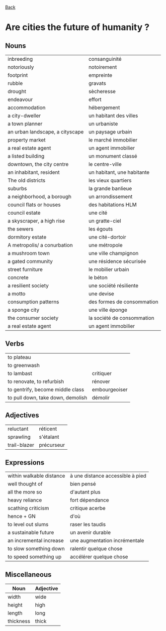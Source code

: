 [Back](../README.md)

# Are cities the future of humanity ?

## Nouns

|||
|-|-|
|inbreeding|consanguinité|
|notoriously|notoirement|
|footprint|empreinte|
|rubble|gravats|
|drought|sècheresse|
|endeavour|effort|
|accommodation|hébergement|
| a city-dweller | un habitant des villes |
| a town planner  | un urbaniste |
| an urban landscape, a cityscape            | un paysage urbain           |
| property market                            | le marché immobilier        |
| a real estate agent                        | un agent immobilier         |
| a listed building                          | un monument classé          |
| downtown, the city centre                 | le centre-ville             |
| an inhabitant, resident                   | un habitant, une habitante  |
| The old districts                         | les vieux quartiers         |
| suburbs                                   | la grande banlieue         |
| a neighborhood, a borough                 | un arrondissement           |
| council flats or houses                   | des habitations HLM         |
| council estate                            | une cité                    |
| a skyscraper, a high rise                | un gratte-ciel              |
| the sewers                                | les égouts                  |
| dormitory estate                          | une cité-dortoir            |
| A metropolis/ a conurbation               | une métropole               |
| a mushroom town                           | une ville champignon        |
| a gated community                         | une résidence sécurisée     |
| street furniture                          | le mobilier urbain          |
| concrete                                  | le béton                    |
| a resilient society                       | une société résiliente      |
| a motto                                   | une devise                  |
| consumption patterns                      | des formes de consommation  |
| a sponge city                             | une ville éponge            |
| the consumer society                      | la société de consommation  |
| a real estate agent                        | un agent immobilier         |

## Verbs

|||
|-|-|
|to plateau||
|to greenwash||
|to lambast|critiquer|
| to renovate, to refurbish                  | rénover                     |
| to gentrify, become middle class           | embourgeoiser               |
| to pull down, take down, demolish          | démolir                     |

## Adjectives

|||
|-|-|
|reluctant|réticent|
|sprawling|s'étalant|
|trail-blazer|précurseur|

## Expressions

|||
|-|-|
|within walkable distance|à une distance accessible à pied|
|well thought of|bien pensé|
|all the more so|d'autant plus|
|heavy reliance|fort dépendance|
|scathing criticism|critique acerbe|
|hence + GN|d'où|
| to level out slums                         | raser les taudis            |
| a sustainable future                     | un avenir durable          |
| an incremental increase                  | une augmentation incrémentale |
| to slow something down                    | ralentir quelque chose      |
| to speed something up                     | accélérer quelque chose     |

## Miscellaneous

|Noun|Adjective|
|-|-|
|width|wide|
|height|high|
|length|long|
|thickness|thick|
